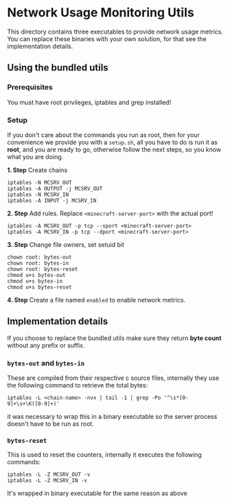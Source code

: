 # Network Usage Monitoring Utils
This directory contains three executables to provide network usage metrics.
You can replace these binaries with your own solution, for that see the implementation details.

## Using the bundled utils
### Prerequisites
You must have root privileges, iptables and grep installed!
### Setup
If you don't care about the commands you run as root, then for your convenience we provide
you with a `setup.sh`, all you have to do is run it as **root**, and you are ready to go,
otherwise follow the next steps, so you know what you are doing.

**1. Step**
Create chains
```shell
iptables -N MCSRV_OUT
iptables -A OUTPUT -j MCSRV_OUT
iptables -N MCSRV_IN
iptables -A INPUT -j MCSRV_IN
```

**2. Step**
Add rules. Replace `<minecraft-server-port>` with the actual port!
```shell
iptables -A MCSRV_OUT -p tcp --sport <minecraft-server-port>
iptables -A MCSRV_IN -p tcp --dport <minecraft-server-port>
```

**3. Step**
Change file owners, set setuid bit
```shell
chown root: bytes-out
chown root: bytes-in
chown root: bytes-reset
chmod u+s bytes-out
chmod u+s bytes-in
chmod u+s bytes-reset
```

**4. Step**
Create a file named `enabled` to enable network metrics.

## Implementation details
If you choose to replace the bundled utils make sure they return **byte count** without
any prefix or suffix.
### `bytes-out` and `bytes-in`
These are compiled from their respective c source files, internally they use the following
command to retrieve the total bytes:
```shell
iptables -L <chain-name> -nvx | tail -1 | grep -Po '^\s*[0-9]+\s+\K([0-9]+)'
```
it was necessary to wrap this in a binary executable so the server process doesn't
have to be run as root.

### `bytes-reset`
This is used to reset the counters, internally it executes the following commands:
```shell
iptables -L -Z MCSRV_OUT -v
iptables -L -Z MCSRV_IN -v
```
It's wrapped in binary executable for the same reason as above
